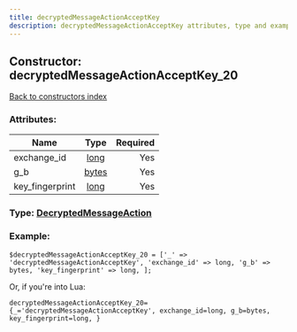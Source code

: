 ```yaml
---
title: decryptedMessageActionAcceptKey
description: decryptedMessageActionAcceptKey attributes, type and example
---
```

## Constructor: decryptedMessageActionAcceptKey\_20  
[Back to constructors index](index.md)



### Attributes:

| Name     |    Type       | Required |
|----------|:-------------:|---------:|
|exchange\_id|[long](../types/long.md) | Yes|
|g\_b|[bytes](../types/bytes.md) | Yes|
|key\_fingerprint|[long](../types/long.md) | Yes|



### Type: [DecryptedMessageAction](../types/DecryptedMessageAction.md)


### Example:

```
$decryptedMessageActionAcceptKey_20 = ['_' => 'decryptedMessageActionAcceptKey', 'exchange_id' => long, 'g_b' => bytes, 'key_fingerprint' => long, ];
```  

Or, if you're into Lua:  


```
decryptedMessageActionAcceptKey_20={_='decryptedMessageActionAcceptKey', exchange_id=long, g_b=bytes, key_fingerprint=long, }

```


